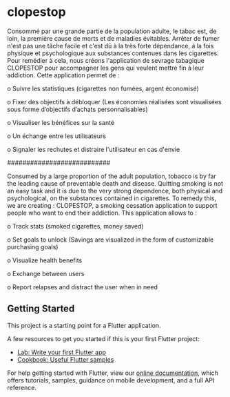 # clopestop
Consommé par une grande partie de la population adulte, le tabac est, de loin, la première cause
de morts et de maladies évitables. Arrêter de fumer n'est pas une tâche facile et c'est dû à la très forte
dépendance, à la fois physique et psychologique aux substances contenues dans les cigarettes. Pour
remédier à cela, nous créons l'application de sevrage tabagique CLOPESTOP pour accompagner les
gens qui veulent mettre fin à leur addiction. Cette application permet de :

o Suivre les statistiques (cigarettes non fumées, argent économisé)

o Fixer des objectifs à débloquer (Les économies réalisées sont visualisées sous forme
d’objectifs d’achats personnalisables)

o Visualiser les bénéfices sur la santé

o Un échange entre les utilisateurs

o Signaler les rechutes et distraire l'utilisateur en cas d'envie

###########################

Consumed by a large proportion of the adult population, tobacco is by far the leading cause of
preventable death and disease. Quitting smoking is not an easy task and it is due to the very strong
dependence, both physical and psychological, on the substances contained in cigarettes. To remedy
this, we are creating : CLOPESTOP, a smoking cessation application to support people who want to
end their addiction. This application allows to :

o Track stats (smoked cigarettes, money saved)

o Set goals to unlock (Savings are visualized in the form of customizable purchasing goals)

o Visualize health benefits

o Exchange between users

o Report relapses and distract the user when in need

## Getting Started

This project is a starting point for a Flutter application.

A few resources to get you started if this is your first Flutter project:

- [Lab: Write your first Flutter app](https://flutter.dev/docs/get-started/codelab)
- [Cookbook: Useful Flutter samples](https://flutter.dev/docs/cookbook)

For help getting started with Flutter, view our
[online documentation](https://flutter.dev/docs), which offers tutorials,
samples, guidance on mobile development, and a full API reference.
